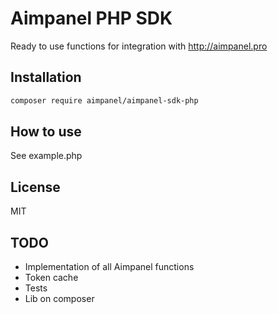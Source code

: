# Aimpanel PHP SDK

Ready to use functions for integration with http://aimpanel.pro

## Installation

```bash
composer require aimpanel/aimpanel-sdk-php
```

## How to use

See example.php

## License

MIT

## TODO

- Implementation of all Aimpanel functions
- Token cache
- Tests
- Lib on composer